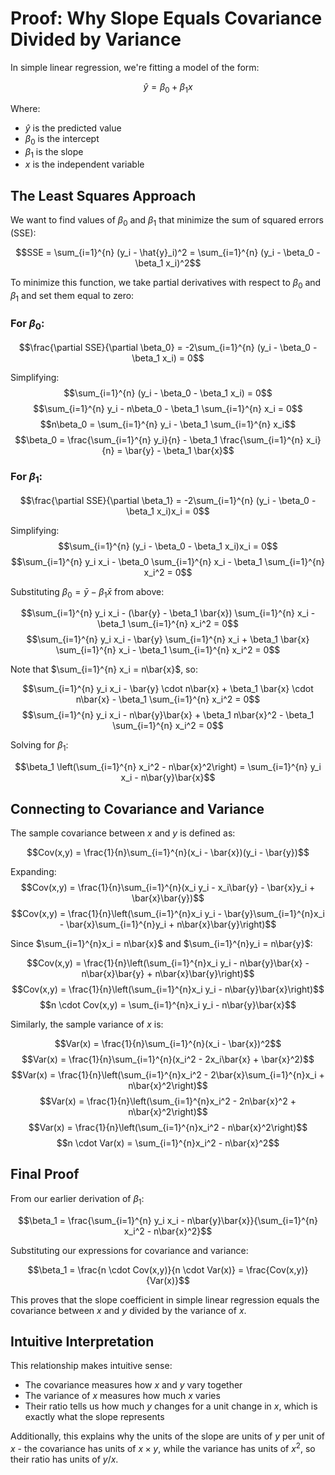 # Proof: Why Slope Equals Covariance Divided by Variance

In simple linear regression, we're fitting a model of the form:

$$\hat{y} = \beta_0 + \beta_1 x$$

Where:
- $\hat{y}$ is the predicted value
- $\beta_0$ is the intercept
- $\beta_1$ is the slope
- $x$ is the independent variable

## The Least Squares Approach

We want to find values of $\beta_0$ and $\beta_1$ that minimize the sum of squared errors (SSE):

$$SSE = \sum_{i=1}^{n} (y_i - \hat{y}_i)^2 = \sum_{i=1}^{n} (y_i - \beta_0 - \beta_1 x_i)^2$$

To minimize this function, we take partial derivatives with respect to $\beta_0$ and $\beta_1$ and set them equal to zero:

### For $\beta_0$:

$$\frac{\partial SSE}{\partial \beta_0} = -2\sum_{i=1}^{n} (y_i - \beta_0 - \beta_1 x_i) = 0$$

Simplifying:
$$\sum_{i=1}^{n} (y_i - \beta_0 - \beta_1 x_i) = 0$$
$$\sum_{i=1}^{n} y_i - n\beta_0 - \beta_1 \sum_{i=1}^{n} x_i = 0$$
$$n\beta_0 = \sum_{i=1}^{n} y_i - \beta_1 \sum_{i=1}^{n} x_i$$
$$\beta_0 = \frac{\sum_{i=1}^{n} y_i}{n} - \beta_1 \frac{\sum_{i=1}^{n} x_i}{n} = \bar{y} - \beta_1 \bar{x}$$

### For $\beta_1$:

$$\frac{\partial SSE}{\partial \beta_1} = -2\sum_{i=1}^{n} (y_i - \beta_0 - \beta_1 x_i)x_i = 0$$

Simplifying:
$$\sum_{i=1}^{n} (y_i - \beta_0 - \beta_1 x_i)x_i = 0$$
$$\sum_{i=1}^{n} y_i x_i - \beta_0 \sum_{i=1}^{n} x_i - \beta_1 \sum_{i=1}^{n} x_i^2 = 0$$

Substituting $\beta_0 = \bar{y} - \beta_1 \bar{x}$ from above:

$$\sum_{i=1}^{n} y_i x_i - (\bar{y} - \beta_1 \bar{x}) \sum_{i=1}^{n} x_i - \beta_1 \sum_{i=1}^{n} x_i^2 = 0$$
$$\sum_{i=1}^{n} y_i x_i - \bar{y} \sum_{i=1}^{n} x_i + \beta_1 \bar{x} \sum_{i=1}^{n} x_i - \beta_1 \sum_{i=1}^{n} x_i^2 = 0$$

Note that $\sum_{i=1}^{n} x_i = n\bar{x}$, so:

$$\sum_{i=1}^{n} y_i x_i - \bar{y} \cdot n\bar{x} + \beta_1 \bar{x} \cdot n\bar{x} - \beta_1 \sum_{i=1}^{n} x_i^2 = 0$$
$$\sum_{i=1}^{n} y_i x_i - n\bar{y}\bar{x} + \beta_1 n\bar{x}^2 - \beta_1 \sum_{i=1}^{n} x_i^2 = 0$$

Solving for $\beta_1$:

$$\beta_1 \left(\sum_{i=1}^{n} x_i^2 - n\bar{x}^2\right) = \sum_{i=1}^{n} y_i x_i - n\bar{y}\bar{x}$$

## Connecting to Covariance and Variance

The sample covariance between $x$ and $y$ is defined as:

$$Cov(x,y) = \frac{1}{n}\sum_{i=1}^{n}(x_i - \bar{x})(y_i - \bar{y})$$

Expanding:
$$Cov(x,y) = \frac{1}{n}\sum_{i=1}^{n}(x_i y_i - x_i\bar{y} - \bar{x}y_i + \bar{x}\bar{y})$$
$$Cov(x,y) = \frac{1}{n}\left(\sum_{i=1}^{n}x_i y_i - \bar{y}\sum_{i=1}^{n}x_i - \bar{x}\sum_{i=1}^{n}y_i + n\bar{x}\bar{y}\right)$$

Since $\sum_{i=1}^{n}x_i = n\bar{x}$ and $\sum_{i=1}^{n}y_i = n\bar{y}$:

$$Cov(x,y) = \frac{1}{n}\left(\sum_{i=1}^{n}x_i y_i - n\bar{y}\bar{x} - n\bar{x}\bar{y} + n\bar{x}\bar{y}\right)$$
$$Cov(x,y) = \frac{1}{n}\left(\sum_{i=1}^{n}x_i y_i - n\bar{y}\bar{x}\right)$$
$$n \cdot Cov(x,y) = \sum_{i=1}^{n}x_i y_i - n\bar{y}\bar{x}$$

Similarly, the sample variance of $x$ is:

$$Var(x) = \frac{1}{n}\sum_{i=1}^{n}(x_i - \bar{x})^2$$
$$Var(x) = \frac{1}{n}\sum_{i=1}^{n}(x_i^2 - 2x_i\bar{x} + \bar{x}^2)$$
$$Var(x) = \frac{1}{n}\left(\sum_{i=1}^{n}x_i^2 - 2\bar{x}\sum_{i=1}^{n}x_i + n\bar{x}^2\right)$$
$$Var(x) = \frac{1}{n}\left(\sum_{i=1}^{n}x_i^2 - 2n\bar{x}^2 + n\bar{x}^2\right)$$
$$Var(x) = \frac{1}{n}\left(\sum_{i=1}^{n}x_i^2 - n\bar{x}^2\right)$$
$$n \cdot Var(x) = \sum_{i=1}^{n}x_i^2 - n\bar{x}^2$$

## Final Proof

From our earlier derivation of $\beta_1$:

$$\beta_1 = \frac{\sum_{i=1}^{n} y_i x_i - n\bar{y}\bar{x}}{\sum_{i=1}^{n} x_i^2 - n\bar{x}^2}$$

Substituting our expressions for covariance and variance:

$$\beta_1 = \frac{n \cdot Cov(x,y)}{n \cdot Var(x)} = \frac{Cov(x,y)}{Var(x)}$$

This proves that the slope coefficient in simple linear regression equals the covariance between $x$ and $y$ divided by the variance of $x$.

## Intuitive Interpretation

This relationship makes intuitive sense:
- The covariance measures how $x$ and $y$ vary together
- The variance of $x$ measures how much $x$ varies
- Their ratio tells us how much $y$ changes for a unit change in $x$, which is exactly what the slope represents

Additionally, this explains why the units of the slope are units of $y$ per unit of $x$ - the covariance has units of $x \times y$, while the variance has units of $x^2$, so their ratio has units of $y/x$. 
